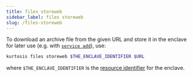```yaml
---
title: files storeweb
sidebar_label: files storeweb
slug: /files-storeweb
---
```


To download an archive file from the given URL and store it in the enclave for later use (e.g. with [`service add`](./service-add.md)), use:

```bash
kurtosis files storeweb $THE_ENCLAVE_IDENTIFIER $URL
```

where `$THE_ENCLAVE_IDENTIFIER` is the [resource identifier](../concepts-reference/resource-identifier.md) for the enclave.